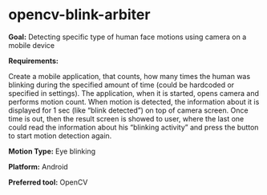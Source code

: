 # opencv-blink-arbiter
**Goal:** Detecting specific type of human face motions using camera on a mobile device

**Requirements:** 

Create a mobile application, that counts, how many times the human was blinking during the specified amount of time (could be hardcoded or specified in settings). The application, when it is started, opens camera and performs motion count. When motion is detected, the information about it is displayed for 1 sec (like “blink detected”) on top of camera screen. Once time is out, then the result screen is showed to user, where the last one could read the information about his “blinking activity” and press the button to start motion detection again.

**Motion Type:** Eye blinking

**Platform:** Android

**Preferred tool:** OpenCV
